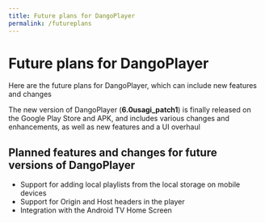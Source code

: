 ```yaml
---
title: Future plans for DangoPlayer
permalink: /futureplans
---
```

# Future plans for DangoPlayer
Here are the future plans for DangoPlayer, which can include new features and changes

The new version of DangoPlayer (**6.0usagi_patch1**) is finally released on the Google Play Store and APK, and includes various changes and enhancements, as well as new features and a UI overhaul

## Planned features and changes for future versions of DangoPlayer
- Support for adding local playlists from the local storage on mobile devices
- Support for Origin and Host headers in the player
- Integration with the Android TV Home Screen
